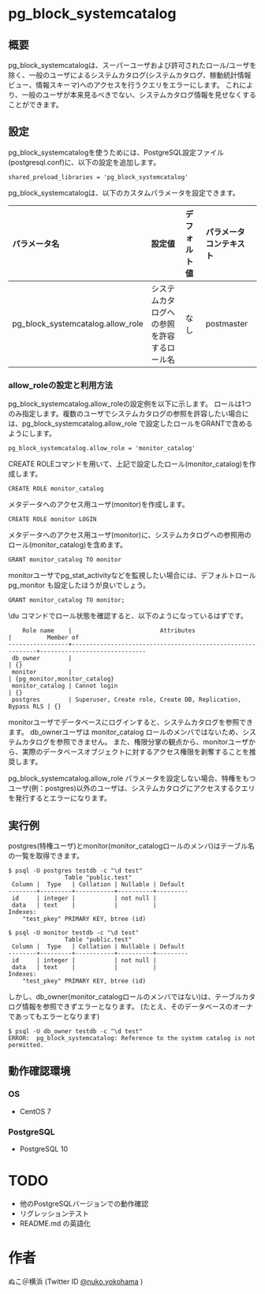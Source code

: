 # pg_block_systemcatalog

## 概要
pg_block_systemcatalogは、スーパーユーザおよび許可されたロール/ユーザを除く、一般のユーザによるシステムカタログ(システムカタログ、稼動統計情報ビュー、情報スキーマ)へのアクセスを行うクエリをエラーにします。
これにより、一般のユーザが本来見るべきでない、システムカタログ情報を見せなくすることができます。

## 設定
pg_block_systemcatalogを使うためには、PostgreSQL設定ファイル(postgresql.conf)に、以下の設定を追加します。

```
shared_preload_libraries = 'pg_block_systemcatalog'
```

pg_block_systemcatalogは、以下のカスタムパラメータを設定できます。

|パラメータ名|設定値|デフォルト値|パラメータコンテキスト|
|:--|:--|:--|:--|
|pg_block_systemcatalog.allow_role|システムカタログへの参照を許容するロール名|なし|postmaster|

### allow_roleの設定と利用方法

pg_block_systemcatalog.allow_roleの設定例を以下に示します。
ロールは1つのみ指定します。複数のユーザでシステムカタログの参照を許容したい場合には、pg_block_systemcatalog.allow_role で設定したロールをGRANTで含めるようにします。

```
pg_block_systemcatalog.allow_role = 'monitor_catalog'
```

CREATE ROLEコマンドを用いて、上記で設定したロール(monitor_catalog)を作成します。

```
CREATE ROLE monitor_catalog
```

メタデータへのアクセス用ユーザ(monitor)を作成します。

```
CREATE ROLE monitor LOGIN 
```

メタデータへのアクセス用ユーザ(monitor)に、システムカタログへの参照用のロール(monitor_catalog)を含めます。

```
GRANT monitor_catalog TO monitor
```

monitorユーザでpg_stat_activityなどを監視したい場合には、デフォルトロール pg_monitor も設定したほうが良いでしょう。

```
GRANT monitor_catalog TO monitor;
```

\du コマンドでロール状態を確認すると、以下のようになっているはずです。

```
    Role name    |                         Attributes                         |          Member of           
-----------------+------------------------------------------------------------+------------------------------
 db_owner        |                                                            | {}
 monitor         |                                                            | {pg_monitor,monitor_catalog}
 monitor_catalog | Cannot login                                               | {}
 postgres        | Superuser, Create role, Create DB, Replication, Bypass RLS | {}
```

monitorユーザでデータベースにログインすると、システムカタログを参照できます。
db_ownerユーザは monitor_catalog ロールのメンバではないため、システムカタログを参照できません。
また、権限分掌の観点から、monitorユーザから、実際のデータベースオブジェクトに対するアクセス権限を剥奪することを推奨します。

pg_block_systemcatalog.allow_role パラメータを設定しない場合、特権をもつユーザ(例：postgres)以外のユーザは、システムカタログにアクセスするクエリを発行するとエラーになります。

## 実行例
postgres(特権ユーザ)とmonitor(monitor_catalogロールのメンバ)はテーブル名の一覧を取得できます。

```
$ psql -U postgres testdb -c "\d test"
                Table "public.test"
 Column |  Type   | Collation | Nullable | Default 
--------+---------+-----------+----------+---------
 id     | integer |           | not null | 
 data   | text    |           |          | 
Indexes:
    "test_pkey" PRIMARY KEY, btree (id)

$ psql -U monitor testdb -c "\d test"
                Table "public.test"
 Column |  Type   | Collation | Nullable | Default 
--------+---------+-----------+----------+---------
 id     | integer |           | not null | 
 data   | text    |           |          | 
Indexes:
    "test_pkey" PRIMARY KEY, btree (id)

```

しかし、db_owner(monitor_catalogロールのメンバではない)は、テーブルカタログ情報を参照できずエラーとなります。
(たとえ、そのデータベースのオーナであってもエラーとなります)

```
$ psql -U db_owner testdb -c "\d test"
ERROR:  pg_block_systemcatalog: Reference to the system catalog is not permitted.
```

## 動作確認環境
### OS

- CentOS 7

### PostgreSQL

- PostgreSQL 10

# TODO

- 他のPostgreSQLバージョンでの動作確認
- リグレッションテスト
- README.md の英語化

# 作者
ぬこ＠横浜 (Twitter ID [@nuko.yokohama](https://twitter.com/nuko_yokohama) )


